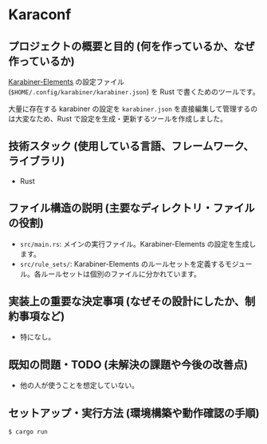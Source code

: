 # Karaconf

## プロジェクトの概要と目的 (何を作っているか、なぜ作っているか)

[Karabiner-Elements](https://karabiner-elements.pqrs.org/) の設定ファイル (`$HOME/.config/karabiner/karabiner.json`) を Rust で書くためのツールです。

大量に存在する karabiner の設定を `karabiner.json` を直接編集して管理するのは大変なため、Rust で設定を生成・更新するツールを作成しました。

## 技術スタック (使用している言語、フレームワーク、ライブラリ)

- Rust

## ファイル構造の説明 (主要なディレクトリ・ファイルの役割)

- `src/main.rs`: メインの実行ファイル。Karabiner-Elements の設定を生成します。
- `src/rule_sets/`: Karabiner-Elements のルールセットを定義するモジュール。各ルールセットは個別のファイルに分かれています。

## 実装上の重要な決定事項 (なぜその設計にしたか、制約事項など)

- 特になし。

## 既知の問題・TODO (未解決の課題や今後の改善点)

- 他の人が使うことを想定していない。

## セットアップ・実行方法 (環境構築や動作確認の手順)

```console
$ cargo run
```
